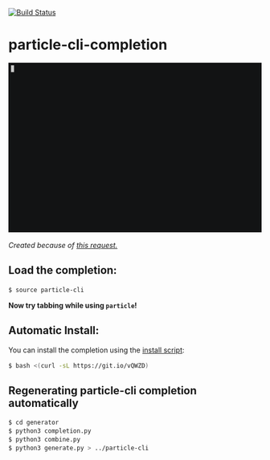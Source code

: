 [![Build Status](https://travis-ci.org/nrobinson2000/particle-cli-completion.svg?branch=master)](https://travis-ci.org/nrobinson2000/particle-cli-completion)
# particle-cli-completion

<p align="center">
<img src="demo.gif" >
</p>

*Created because of [this request.](https://github.com/spark/particle-cli/issues/369)*

## Load the completion:

```bash
$ source particle-cli
```

**Now try tabbing while using `particle`!**

## Automatic Install:

You can install the completion using the [install script](https://github.com/nrobinson2000/particle-cli-completion/blob/master/install):

```bash
$ bash <(curl -sL https://git.io/vQWZD)
```

## Regenerating particle-cli completion automatically

```bash
$ cd generator
$ python3 completion.py
$ python3 combine.py
$ python3 generate.py > ../particle-cli
```